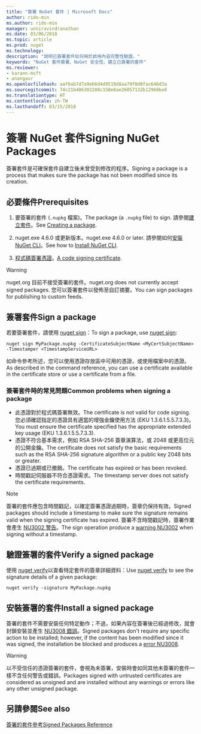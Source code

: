 ```yaml
---
title: "簽署 NuGet 套件 | Microsoft Docs"
author: rido-min
ms.author: rido-min
manager: unniravindranathan
ms.date: 03/06/2018
ms.topic: article
ms.prod: nuget
ms.technology: 
description: "說明已簽署套件如何用於啟用內容完整性驗證。"
keywords: "NuGet 套件簽署、NuGet 安全性、建立已簽署的套件"
ms.reviewer:
- karann-msft
- anangaur
ms.openlocfilehash: aaf6ab7d7a9e66d4d9519d8aa79f0d0fac646d3a
ms.sourcegitcommit: 74c21b406302288c158e8ae26057132b12960be8
ms.translationtype: HT
ms.contentlocale: zh-TW
ms.lasthandoff: 03/15/2018
---
```

# <a name="signing-nuget-packages"></a><span data-ttu-id="fa9db-104">簽署 NuGet 套件</span><span class="sxs-lookup"><span data-stu-id="fa9db-104">Signing NuGet Packages</span></span>

<span data-ttu-id="fa9db-105">簽署套件是可確保套件自建立後未曾受到修改的程序。</span><span class="sxs-lookup"><span data-stu-id="fa9db-105">Signing a package is a process that makes sure the package has not been modified since its creation.</span></span>

## <a name="prerequisites"></a><span data-ttu-id="fa9db-106">必要條件</span><span class="sxs-lookup"><span data-stu-id="fa9db-106">Prerequisites</span></span>

1. <span data-ttu-id="fa9db-107">要簽署的套件 (`.nupkg` 檔案)。</span><span class="sxs-lookup"><span data-stu-id="fa9db-107">The package (a `.nupkg` file) to sign.</span></span> <span data-ttu-id="fa9db-108">請參閱[建立套件](creating-a-package.md)。</span><span class="sxs-lookup"><span data-stu-id="fa9db-108">See [Creating a package](creating-a-package.md).</span></span>

1. <span data-ttu-id="fa9db-109">nuget.exe 4.6.0 或更新版本。</span><span class="sxs-lookup"><span data-stu-id="fa9db-109">nuget.exe 4.6.0 or later.</span></span> <span data-ttu-id="fa9db-110">請參閱如何[安裝 NuGet CLI](../install-nuget-client-tools.md#nugetexe-cli)。</span><span class="sxs-lookup"><span data-stu-id="fa9db-110">See how to [Install NuGet CLI](../install-nuget-client-tools.md#nugetexe-cli).</span></span>

1. <span data-ttu-id="fa9db-111">[程式碼簽署憑證](../reference/signed-packages-reference.md#get-a-code-signing-certificate)。</span><span class="sxs-lookup"><span data-stu-id="fa9db-111">[A code signing certificate](../reference/signed-packages-reference.md#get-a-code-signing-certificate).</span></span>

> [!Warning]
> <span data-ttu-id="fa9db-112">nuget.org 目前不接受簽署的套件。</span><span class="sxs-lookup"><span data-stu-id="fa9db-112">nuget.org does not currently accept signed packages.</span></span> <span data-ttu-id="fa9db-113">您可以簽署套件以發佈至自訂摘要。</span><span class="sxs-lookup"><span data-stu-id="fa9db-113">You can sign packages for publishing to custom feeds.</span></span>

## <a name="sign-a-package"></a><span data-ttu-id="fa9db-114">簽署套件</span><span class="sxs-lookup"><span data-stu-id="fa9db-114">Sign a package</span></span>

<span data-ttu-id="fa9db-115">若要簽署套件，請使用 [nuget sign](../tools/cli-ref-sign.md)：</span><span class="sxs-lookup"><span data-stu-id="fa9db-115">To sign a package, use [nuget sign](../tools/cli-ref-sign.md):</span></span>

```cli
nuget sign MyPackage.nupkg -CertificateSubjectName <MyCertSubjectName> -Timestamper <TimestampServiceURL>
```

<span data-ttu-id="fa9db-116">如命令參考所述，您可以使用憑證存放區中可用的憑證，或使用檔案中的憑證。</span><span class="sxs-lookup"><span data-stu-id="fa9db-116">As described in the command reference, you can use a certificate available in the certificate store or use a certificate from a file.</span></span>

### <a name="common-problems-when-signing-a-package"></a><span data-ttu-id="fa9db-117">簽署套件時的常見問題</span><span class="sxs-lookup"><span data-stu-id="fa9db-117">Common problems when signing a package</span></span>

- <span data-ttu-id="fa9db-118">此憑證對於程式碼簽署無效。</span><span class="sxs-lookup"><span data-stu-id="fa9db-118">The certificate is not valid for code signing.</span></span> <span data-ttu-id="fa9db-119">您必須確認指定的憑證具有適當的增強金鑰使用方法 (EKU 1.3.6.1.5.5.7.3.3)。</span><span class="sxs-lookup"><span data-stu-id="fa9db-119">You must ensure the certificate specified has the appropriate extended key usage (EKU 1.3.6.1.5.5.7.3.3).</span></span>
- <span data-ttu-id="fa9db-120">憑證不符合基本需求，例如 RSA SHA-256 簽章演算法，或 2048 或更高位元的公開金鑰。</span><span class="sxs-lookup"><span data-stu-id="fa9db-120">The certificate does not satisfy the basic requirements such as the RSA SHA-256 signature algorithm or a public key 2048 bits or greater.</span></span>
- <span data-ttu-id="fa9db-121">憑證已過期或已撤銷。</span><span class="sxs-lookup"><span data-stu-id="fa9db-121">The certificate has expired or has been revoked.</span></span>
- <span data-ttu-id="fa9db-122">時間戳記伺服器不符合憑證需求。</span><span class="sxs-lookup"><span data-stu-id="fa9db-122">The timestamp server does not satisfy the certificate requirements.</span></span>

> [!Note]
> <span data-ttu-id="fa9db-123">簽署的套件應包含時間戳記，以確定簽署憑證過期時，簽章仍保持有效。</span><span class="sxs-lookup"><span data-stu-id="fa9db-123">Signed packages should include a timestamp to make sure the signature remains valid when the signing certificate has expired.</span></span> <span data-ttu-id="fa9db-124">簽署不含時間戳記時，簽署作業會產生 [NU3002 警告](../reference/Errors-and-Warnings.md#nu3002)。</span><span class="sxs-lookup"><span data-stu-id="fa9db-124">The sign operation produce a [warning NU3002](../reference/Errors-and-Warnings.md#nu3002) when signing without a timestamp.</span></span>

## <a name="verify-a-signed-package"></a><span data-ttu-id="fa9db-125">驗證簽署的套件</span><span class="sxs-lookup"><span data-stu-id="fa9db-125">Verify a signed package</span></span>

<span data-ttu-id="fa9db-126">使用 [nuget verify](../tools/cli-ref-verify.md)以查看特定套件的簽章詳細資料：</span><span class="sxs-lookup"><span data-stu-id="fa9db-126">Use [nuget verify](../tools/cli-ref-verify.md) to see the signature details of a given package:</span></span>

```cli
nuget verify -signature MyPackage.nupkg
```

## <a name="install-a-signed-package"></a><span data-ttu-id="fa9db-127">安裝簽署的套件</span><span class="sxs-lookup"><span data-stu-id="fa9db-127">Install a signed package</span></span>

<span data-ttu-id="fa9db-128">簽署的套件不需要安裝任何特定動作；不過，如果內容在簽署後已經過修改，就會封鎖安裝並產生 [NU3008 錯誤](../reference/Errors-and-Warnings.md#nu3008)。</span><span class="sxs-lookup"><span data-stu-id="fa9db-128">Signed packages don't require any specific action to be installed; however, if the content has been modified since it was signed, the installation be blocked and produces a [error NU3008](../reference/Errors-and-Warnings.md#nu3008).</span></span>

> [!Warning]
> <span data-ttu-id="fa9db-129">以不受信任的憑證簽署的套件，會視為未簽署，安裝時會如同其他未簽署的套件一樣不含任何警告或錯誤。</span><span class="sxs-lookup"><span data-stu-id="fa9db-129">Packages signed with untrusted certificates are considered as unsigned and are installed without any warnings or errors like any other unsigned package.</span></span>

## <a name="see-also"></a><span data-ttu-id="fa9db-130">另請參閱</span><span class="sxs-lookup"><span data-stu-id="fa9db-130">See also</span></span>

[<span data-ttu-id="fa9db-131">簽署的套件參考</span><span class="sxs-lookup"><span data-stu-id="fa9db-131">Signed Packages Reference</span></span>](../reference/Signed-Packages-Reference.md)
